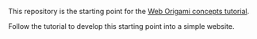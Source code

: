 This repository is the starting point for the [Web Origami concepts tutorial](https://weborigami.org/concepts).

Follow the tutorial to develop this starting point into a simple website.
